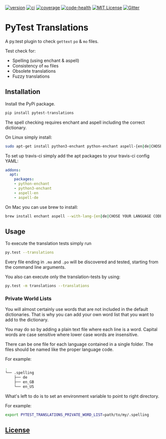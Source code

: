 [![version](https://img.shields.io/pypi/v/pytest-translations.svg)](https://pypi.python.org/pypi/pytest-translations/)
[![ci](https://api.travis-ci.org/Thermondo/pytest-translations.svg?branch=master)](https://travis-ci.org/Thermondo/pytest-translations)
[![coverage](https://coveralls.io/repos/Thermondo/pytest-translations/badge.svg?branch=master)](https://coveralls.io/r/Thermondo/pytest-translations)
[![code-health](https://landscape.io/github/Thermondo/pytest-translations/master/landscape.svg?style=flat)](https://landscape.io/github/Thermondo/pytest-translations/master)
[![MIT License](https://img.shields.io/badge/license-MIT-blue.svg)](LICENSE)
[![Gitter](https://badges.gitter.im/Join%20Chat.svg)](https://gitter.im/Thermondo/pytest-translations?utm_source=badge&utm_medium=badge&utm_campaign=pr-badge&utm_content=badge)

# PyTest Translations

A py.test plugin to check `gettext` `po` & `mo` files.

Test check for:

* Spelling (using enchant & aspell)
* Consistency of `mo` files
* Obsolete translations
* Fuzzy translations

## Installation

Install the PyPi package.
```bash
pip install pytest-translations
```

The spell checking requires enchant and aspell including the correct dictionary.

On Linux simply install:

```bash
sudo apt-get install python3-enchant python-enchant aspell-{en|de|CHOSE YOUR LANGUAGE CODES} 
```

To set up travis-ci simply add the apt packages to your travis-ci config YAML:

```YAML
addons:
  apt:
    packages:
    - python-enchant
    - python3-enchant
    - aspell-en
    - aspell-de
```

On Mac you can use brew to install:

```bash
brew install enchant aspell --with-lang-{en|de|CHOSE YOUR LANGUAGE CODES}
```

## Usage

To execute the translation tests simply run
```bash
py.test --translations
```
Every file ending in ``.mo`` and ``.po`` will be discovered and tested, 
starting from the command line arguments. 

You also can execute only the translation-tests by using:
```bash
py.test -m translations --translations
```

### Private World Lists
You will almost certainly use words that are not included
in the default dictionaries. That is why you can add your
own word list that you want to add to the dictionary.

You may do so by adding a plain text file where each line
is a word.
Capital words are case sensitive where lower case words are insensitive.

There can be one file for each language contained in a single folder.
The files should be named like the proper language code.

For example:
```bash
.
└── .spelling
    ├── de
    ├── en_GB
    └── en_US
```

What's left to do is to set an environment variable to point to right
directory.

For example:
```bash
export PYTEST_TRANSLATIONS_PRIVATE_WORD_LIST=path/to/my/.spelling
```

## [License](LICENSE)
